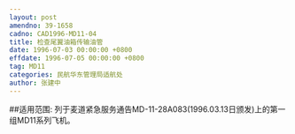 ```yaml
---
layout: post
amendno: 39-1658
cadno: CAD1996-MD11-04
title: 检查尾翼油箱传输油管
date: 1996-07-03 00:00:00 +0800
effdate: 1996-07-05 00:00:00 +0800
tag: MD11
categories: 民航华东管理局适航处
author: 张建中
---
```


##适用范围:
列于麦道紧急服务通告MD-11-28A083(1996.03.13日颁发)上的第一组MD11系列飞机。

